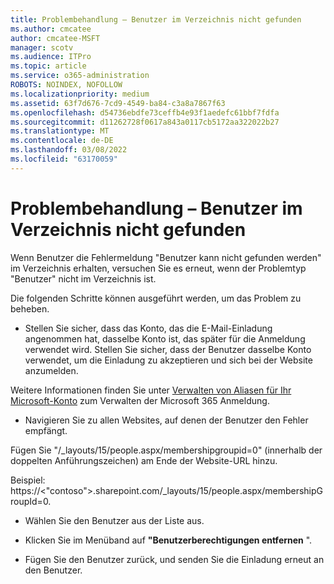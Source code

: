 ```yaml
---
title: Problembehandlung – Benutzer im Verzeichnis nicht gefunden
ms.author: cmcatee
author: cmcatee-MSFT
manager: scotv
ms.audience: ITPro
ms.topic: article
ms.service: o365-administration
ROBOTS: NOINDEX, NOFOLLOW
ms.localizationpriority: medium
ms.assetid: 63f7d676-7cd9-4549-ba84-c3a8a7867f63
ms.openlocfilehash: d54736ebdfe73ceffb4e93f1aedefc61bbf7fdfa
ms.sourcegitcommit: d11262728f0617a843a0117cb5172aa322022b27
ms.translationtype: MT
ms.contentlocale: de-DE
ms.lasthandoff: 03/08/2022
ms.locfileid: "63170059"
---
```

# <a name="troubleshoot-issue---user-not-found-in-directory"></a>Problembehandlung – Benutzer im Verzeichnis nicht gefunden

Wenn Benutzer die Fehlermeldung "Benutzer kann nicht gefunden werden" im Verzeichnis erhalten, versuchen Sie es erneut, wenn der Problemtyp "Benutzer" nicht im Verzeichnis ist.

Die folgenden Schritte können ausgeführt werden, um das Problem zu beheben.

- Stellen Sie sicher, dass das Konto, das die E-Mail-Einladung angenommen hat, dasselbe Konto ist, das später für die Anmeldung verwendet wird. Stellen Sie sicher, dass der Benutzer dasselbe Konto verwendet, um die Einladung zu akzeptieren und sich bei der Website anzumelden. 

Weitere Informationen finden Sie unter [Verwalten von Aliasen für Ihr Microsoft-Konto</a> zum Verwalten der Microsoft 365 Anmeldung](https://support.microsoft.com/help/12407/microsoft-account-how-to-manage-aliases). 

- Navigieren Sie zu allen Websites, auf denen der Benutzer den Fehler empfängt. 

Fügen Sie "/_layouts/15/people.aspx/membershipgroupid=0" (innerhalb der doppelten Anführungszeichen) am Ende der Website-URL hinzu. 

Beispiel: https://<"contoso">.sharepoint.com/_layouts/15/people.aspx/membershipGroupId=0.

- Wählen Sie den Benutzer aus der Liste aus.

- Klicken Sie im Menüband auf **"Benutzerberechtigungen entfernen** ". 
-  Fügen Sie den Benutzer zurück, und senden Sie die Einladung erneut an den Benutzer.

